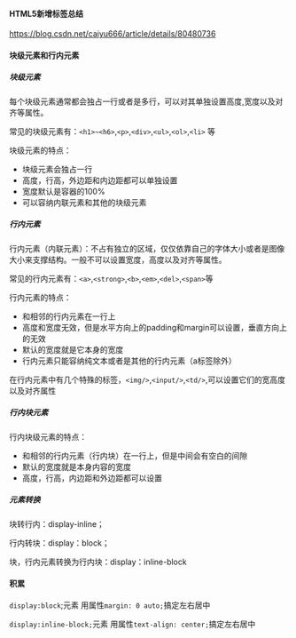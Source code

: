 #### HTML5新增标签总结

https://blog.csdn.net/caiyu666/article/details/80480736

#### 块级元素和行内元素

##### 块级元素

每个块级元素通常都会独占一行或者是多行，可以对其单独设置高度,宽度以及对齐等属性。

常见的块级元素有：`<h1>~<h6>`,`<p>`,`<div>`,`<ul>`,`<ol>`,`<li>`	等

块级元素的特点：

- 块级元素会独占一行
- 高度，行高，外边距和内边距都可以单独设置
- 宽度默认是容器的100%
- 可以容纳内联元素和其他的块级元素

##### 行内元素

行内元素（内联元素）：不占有独立的区域，仅仅依靠自己的字体大小或者是图像大小来支撑结构。一般不可以设置宽度，高度以及对齐等属性。

常见的行内元素有：`<a>`,`<strong>`,`<b>`,`<em>`,`<del>`,`<span>`等

行内元素的特点：

- 和相邻的行内元素在一行上
- 高度和宽度无效，但是水平方向上的padding和margin可以设置，垂直方向上的无效
- 默认的宽度就是它本身的宽度
- 行内元素只能容纳纯文本或者是其他的行内元素（a标签除外）

在行内元素中有几个特殊的标签，`<img/>`,`<input/>`,`<td/>`,可以设置它们的宽高度以及对齐属性

##### 行内块元素

行内块级元素的特点：

- 和相邻的行内元素（行内块）在一行上，但是中间会有空白的间隙
- 默认的宽度就是本身内容的宽度
- 高度，行高，内边距和外边距都可以设置

##### 元素转换

块转行内：display-inline；

行内转块：display：block；

块，行内元素转换为行内块：display：inline-block

#### 积累

`display:block`;元素 用属性`margin: 0 auto;`搞定左右居中

`display:inline-block;`元素 用属性`text-align: center;`搞定左右居中